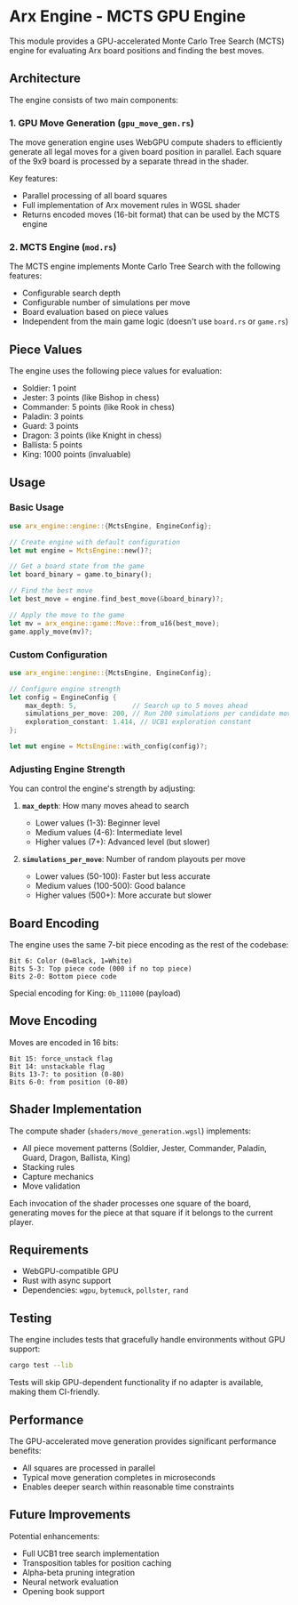 # Arx Engine - MCTS GPU Engine

This module provides a GPU-accelerated Monte Carlo Tree Search (MCTS) engine for evaluating Arx board positions and finding the best moves.

## Architecture

The engine consists of two main components:

### 1. GPU Move Generation (`gpu_move_gen.rs`)

The move generation engine uses WebGPU compute shaders to efficiently generate all legal moves for a given board position in parallel. Each square of the 9x9 board is processed by a separate thread in the shader.

Key features:
- Parallel processing of all board squares
- Full implementation of Arx movement rules in WGSL shader
- Returns encoded moves (16-bit format) that can be used by the MCTS engine

### 2. MCTS Engine (`mod.rs`)

The MCTS engine implements Monte Carlo Tree Search with the following features:
- Configurable search depth
- Configurable number of simulations per move
- Board evaluation based on piece values
- Independent from the main game logic (doesn't use `board.rs` or `game.rs`)

## Piece Values

The engine uses the following piece values for evaluation:
- Soldier: 1 point
- Jester: 3 points (like Bishop in chess)
- Commander: 5 points (like Rook in chess)
- Paladin: 3 points
- Guard: 3 points
- Dragon: 3 points (like Knight in chess)
- Ballista: 5 points
- King: 1000 points (invaluable)

## Usage

### Basic Usage

```rust
use arx_engine::engine::{MctsEngine, EngineConfig};

// Create engine with default configuration
let mut engine = MctsEngine::new()?;

// Get a board state from the game
let board_binary = game.to_binary();

// Find the best move
let best_move = engine.find_best_move(&board_binary)?;

// Apply the move to the game
let mv = arx_engine::game::Move::from_u16(best_move);
game.apply_move(mv)?;
```

### Custom Configuration

```rust
use arx_engine::engine::{MctsEngine, EngineConfig};

// Configure engine strength
let config = EngineConfig {
    max_depth: 5,              // Search up to 5 moves ahead
    simulations_per_move: 200, // Run 200 simulations per candidate move
    exploration_constant: 1.414, // UCB1 exploration constant
};

let mut engine = MctsEngine::with_config(config)?;
```

### Adjusting Engine Strength

You can control the engine's strength by adjusting:

1. **`max_depth`**: How many moves ahead to search
   - Lower values (1-3): Beginner level
   - Medium values (4-6): Intermediate level
   - Higher values (7+): Advanced level (but slower)

2. **`simulations_per_move`**: Number of random playouts per move
   - Lower values (50-100): Faster but less accurate
   - Medium values (100-500): Good balance
   - Higher values (500+): More accurate but slower

## Board Encoding

The engine uses the same 7-bit piece encoding as the rest of the codebase:

```
Bit 6: Color (0=Black, 1=White)
Bits 5-3: Top piece code (000 if no top piece)
Bits 2-0: Bottom piece code
```

Special encoding for King: `0b_111000` (payload)

## Move Encoding

Moves are encoded in 16 bits:
```
Bit 15: force_unstack flag
Bit 14: unstackable flag
Bits 13-7: to position (0-80)
Bits 6-0: from position (0-80)
```

## Shader Implementation

The compute shader (`shaders/move_generation.wgsl`) implements:
- All piece movement patterns (Soldier, Jester, Commander, Paladin, Guard, Dragon, Ballista, King)
- Stacking rules
- Capture mechanics
- Move validation

Each invocation of the shader processes one square of the board, generating moves for the piece at that square if it belongs to the current player.

## Requirements

- WebGPU-compatible GPU
- Rust with async support
- Dependencies: `wgpu`, `bytemuck`, `pollster`, `rand`

## Testing

The engine includes tests that gracefully handle environments without GPU support:

```bash
cargo test --lib
```

Tests will skip GPU-dependent functionality if no adapter is available, making them CI-friendly.

## Performance

The GPU-accelerated move generation provides significant performance benefits:
- All squares are processed in parallel
- Typical move generation completes in microseconds
- Enables deeper search within reasonable time constraints

## Future Improvements

Potential enhancements:
- Full UCB1 tree search implementation
- Transposition tables for position caching
- Alpha-beta pruning integration
- Neural network evaluation
- Opening book support
